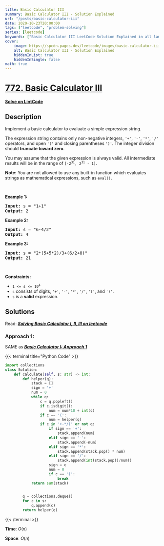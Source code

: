 ```yaml
---
title: Basic Calculator III
summary: Basic Calculator III - Solution Explained
url: "/posts/basic-calculator-iii"
date: 2020-10-23T20:00:00
tags: ["leetcode", "problem-solving"]
series: [leetcode]
keywords: ["Basic Calculator III LeetCode Solution Explained in all languages", "772", "leetcode question 772", "Basic Calculator III", "LeetCode", "leetcode solution in Python3 C++ Java Go PHP Ruby Swift TypeScript Rust C# JavaScript C", "GeeksforGeeks", "InterviewBit", "Coding Ninjas", "HackerRank", "HackerEarth", "CodeChef", "TopCoder", "AlgoExpert", "freeCodeCamp", "Codeforces", "GitHub", "AtCoder", "Samir Paul"]
cover:
    image: https://spcdn.pages.dev/leetcode/images/basic-calculator-iii.webp
    alt: Basic Calculator III - Solution Explained
    hiddenInList: true
    hiddenInSingle: false
math: true
---
```



# [772. Basic Calculator III](https://leetcode.com/problems/basic-calculator-iii)

[**Solve on LintCode**](https://www.lintcode.com/problem/849/)

## Description

<p>Implement a basic calculator to evaluate a simple expression string.</p>

<p>The expression string contains only non-negative integers, <code>&#39;+&#39;</code>, <code>&#39;-&#39;</code>, <code>&#39;*&#39;</code>, <code>&#39;/&#39;</code> operators, and open <code>&#39;(&#39;</code> and closing parentheses <code>&#39;)&#39;</code>. The integer division should <strong>truncate toward zero</strong>.</p>

<p>You may assume that the given expression is always valid. All intermediate results will be in the range of <code>[-2<sup>31</sup>, 2<sup>31</sup> - 1]</code>.</p>

<p><strong>Note:</strong> You are not allowed to use any built-in function which evaluates strings as mathematical expressions, such as <code>eval()</code>.</p>

<p>&nbsp;</p>
<p><strong class="example">Example 1:</strong></p>

<pre>
<strong>Input:</strong> s = &quot;1+1&quot;
<strong>Output:</strong> 2
</pre>

<p><strong class="example">Example 2:</strong></p>

<pre>
<strong>Input:</strong> s = &quot;6-4/2&quot;
<strong>Output:</strong> 4
</pre>

<p><strong class="example">Example 3:</strong></p>

<pre>
<strong>Input:</strong> s = &quot;2*(5+5*2)/3+(6/2+8)&quot;
<strong>Output:</strong> 21
</pre>

<p>&nbsp;</p>
<p><strong>Constraints:</strong></p>

<ul>
	<li><code>1 &lt;= s &lt;= 10<sup>4</sup></code></li>
	<li><code>s</code> consists of digits, <code>&#39;+&#39;</code>, <code>&#39;-&#39;</code>, <code>&#39;*&#39;</code>, <code>&#39;/&#39;</code>, <code>&#39;(&#39;</code>,&nbsp;and&nbsp;<code>&#39;)&#39;</code>.</li>
	<li><code>s</code> is a <strong>valid</strong> expression.</li>
</ul>

## Solutions

Read: [***Solving Basic Calculator I, II, III on leetcode***](https://medium.com/@CalvinChankf/solving-basic-calculator-i-ii-iii-on-leetcode-74d926732437)

### Approach 1: 
SAME as [***Basic Calculator I: Approach 1***](https://samirpaulb.github.io/posts/basic-calculator/#approach-1)

{{< terminal title="Python Code" >}}
```python
import collections
class Solution:
    def calculate(self, s: str) -> int:
        def helper(q):
            stack = []
            sign = '+'
            num = 0
            while q:
                c = q.popleft()
                if c.isdigit():
                    num = num*10 + int(c)
                if c == '(':
                    num = helper(q)
                if c in '+-*/)' or not q:
                    if sign == '+':
                        stack.append(num)
                    elif sign == '-':
                        stack.append(-num)
                    elif sign == '*':
                        stack.append(stack.pop() * num)
                    elif sign == '/':
                        stack.append(int(stack.pop()/num))
                    sign = c
                    num = 0
                    if c == ')':
                        break
            return sum(stack)
                    

        q = collections.deque()
        for c in s:
            q.append(c)
        return helper(q)
```
{{< /terminal >}}

**Time**: $O(n)$

**Space**: $O(n)$